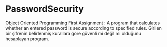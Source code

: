 # PasswordSecurity
Object Oriented Programming First Assignment :  A program that calculates whether an entered password is secure according to specified rules.
Girilen bir şifrenin belirlenmiş kurallara göre güvenli mi değil mi olduğunu hesaplayan program.
